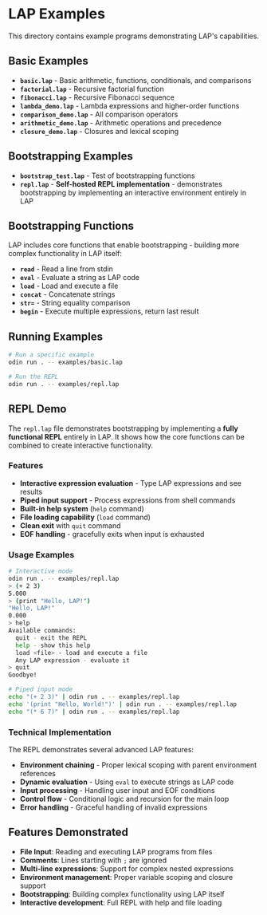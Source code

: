 # LAP Examples

This directory contains example programs demonstrating LAP's capabilities.

## Basic Examples

- **`basic.lap`** - Basic arithmetic, functions, conditionals, and comparisons
- **`factorial.lap`** - Recursive factorial function
- **`fibonacci.lap`** - Recursive Fibonacci sequence
- **`lambda_demo.lap`** - Lambda expressions and higher-order functions
- **`comparison_demo.lap`** - All comparison operators
- **`arithmetic_demo.lap`** - Arithmetic operations and precedence
- **`closure_demo.lap`** - Closures and lexical scoping

## Bootstrapping Examples

- **`bootstrap_test.lap`** - Test of bootstrapping functions
- **`repl.lap`** - **Self-hosted REPL implementation** - demonstrates bootstrapping by implementing an interactive environment entirely in LAP

## Bootstrapping Functions

LAP includes core functions that enable bootstrapping - building more complex functionality in LAP itself:

- **`read`** - Read a line from stdin
- **`eval`** - Evaluate a string as LAP code
- **`load`** - Load and execute a file
- **`concat`** - Concatenate strings
- **`str=`** - String equality comparison
- **`begin`** - Execute multiple expressions, return last result

## Running Examples

```bash
# Run a specific example
odin run . -- examples/basic.lap

# Run the REPL
odin run . -- examples/repl.lap
```

## REPL Demo

The `repl.lap` file demonstrates bootstrapping by implementing a **fully functional REPL** entirely in LAP. It shows how the core functions can be combined to create interactive functionality.

### Features

- **Interactive expression evaluation** - Type LAP expressions and see results
- **Piped input support** - Process expressions from shell commands
- **Built-in help system** (`help` command)
- **File loading capability** (`load` command)
- **Clean exit** with `quit` command
- **EOF handling** - gracefully exits when input is exhausted

### Usage Examples

```bash
# Interactive mode
odin run . -- examples/repl.lap
> (+ 2 3)
5.000
> (print "Hello, LAP!")
"Hello, LAP!"
0.000
> help
Available commands:
  quit - exit the REPL
  help - show this help
  load <file> - load and execute a file
  Any LAP expression - evaluate it
> quit
Goodbye!

# Piped input mode
echo "(+ 2 3)" | odin run . -- examples/repl.lap
echo '(print "Hello, World!")' | odin run . -- examples/repl.lap
echo "(* 6 7)" | odin run . -- examples/repl.lap
```

### Technical Implementation

The REPL demonstrates several advanced LAP features:

- **Environment chaining** - Proper lexical scoping with parent environment references
- **Dynamic evaluation** - Using `eval` to execute strings as LAP code
- **Input processing** - Handling user input and EOF conditions
- **Control flow** - Conditional logic and recursion for the main loop
- **Error handling** - Graceful handling of invalid expressions

## Features Demonstrated

- **File Input**: Reading and executing LAP programs from files
- **Comments**: Lines starting with `;` are ignored
- **Multi-line expressions**: Support for complex nested expressions
- **Environment management**: Proper variable scoping and closure support
- **Bootstrapping**: Building complex functionality using LAP itself
- **Interactive development**: Full REPL with help and file loading
